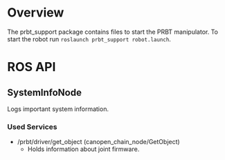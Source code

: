 # Overview

The prbt_support package contains files to start the PRBT manipulator. To start the robot run `roslaunch prbt_support robot.launch`.

# ROS API

## SystemInfoNode

Logs important system information.

### Used Services

- /prbt/driver/get_object (canopen_chain_node/GetObject)
  - Holds information about joint firmware.